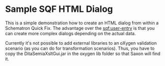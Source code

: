 # Sample SQF HTML Dialog

This is a simple demonstration how to create an HTML dialog from within a Schematron Quick Fix.
The advantage over the <sqf:user-entry> is that you can create more complex dialogs depending on the actual data.

Currently it's not possible to add external libraries to an oXygen validation scenario (as you can do for transformation scenarios). 
Thus, you have to copy the DitaSemiaXsltGui.jar in the oxygen lib folder so that Saxon will find it.